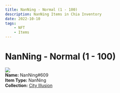 ```yaml
---
title: NanNing - Normal (1 - 100)
description: NanNing Items in Chia Inventory
date: 2022-10-10
tags:
    - NFT
    - Items
---
```


# NanNing - Normal (1 - 100)
<div class="item_thumbnail">
<img loading="lazy" src="https://4fcm6twvytrmxxwb5iza7xuaubovov4znpbtuiqcxmko625x.arweave.net/4UTPTtXE4sveweoy-D96AoF1XV5lrwzo-iArsU72u3k"><br/>
<div><strong>Name:</strong> NanNing#609</div>
<div><strong>Item Type:</strong> NanNing</div>
<div><strong>Collection:</strong> <a href="https://www.spacescan.io/xch/nft/collection/col1lend2dcn558km4wcwta4xnkfv3xpcmlp9kyt0m909emvfxechlyqdl5ndg">City Illusion</a></div>
</div>

